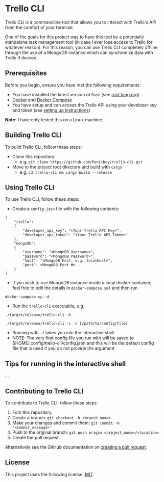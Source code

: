 # Trello CLI

Trello CLI is a commandline tool that allows you to interact with Trello's API from the comfort of your terminal.

One of the goals for this project was to have this tool be a potentially standalone task management tool (in case I ever lose access to Trello for whatever reason). For this reason, you can use Trello CLI completely offline through the use of a MongoDB instance which can synchronize data with Trello if desired.

## Prerequisites

Before you begin, ensure you have met the following requirements:
<!--- These are just example requirements. Add, duplicate or remove as required --->
* You have installed the latest version of `Rust` (see [rust-lang.org](https://www.rust-lang.org/tools/install))
* [Docker](https://docs.docker.com/engine/install/) and [Docker Compose](https://docs.docker.com/compose/install/)
* You have setup and can access the Trello API using your developer key and token (see [setting up instructions](https://developer.atlassian.com/cloud/trello/guides/rest-api/api-introduction/))

**Note:** I have only tested this on a Linux machine.

## Building Trello CLI

To build Trello CLI, follow these steps:
* Clone this repository
  * e.g. `git clone https://github.com/Penjiboy/trello-cli.git`
* Move to the project root directory and build with `cargo`
  * e.g. `cd trello-cli && cargo build --release`

## Using Trello CLI

To use Trello CLI, follow these steps:

* Create a `config.json` file with the following contents:
```
{
    "trello":
    {
        "developer_api_key": "<Your Trello API Key>",
        "developer_api_token": "<Your Trello API Token>"
    },
    "mongodb":
    {
        "username": "<MongoDB Username>",
        "password": "<MongoDB Password>",
        "host": "<MongoDB Host, e.g. localhost>",
        "port": <MongoDB Port #>
    }
}
```

* If you wish to use MongoDB instance inside a local docker container, feel free to edit the details in `docker-compose.yml` and then run
```
docker-compose up -d
```

* Run the `trello-cli` executable, e.g.
```
./target/release/trello-cli -h
```

```
./target/release/trello-cli -i -c [/path/to/config/file]
```

* Running with `-i` takes you into the interactive shell
* NOTE: The very first config file you run with will be saved to \$HOME/.config/trello-cli/config.json and this will be the default config file that is used if you do not provide the argument

## Tips for running in the interactive shell

...

## Contributing to Trello CLI
To contribute to Trello CLI, follow these steps:

1. Fork this repository.
2. Create a branch: `git checkout -b <branch_name>`.
3. Make your changes and commit them: `git commit -m '<commit_message>'`
4. Push to the original branch: `git push origin <project_name>/<location>`
5. Create the pull request.

Alternatively see the GitHub documentation on [creating a pull request](https://help.github.com/en/github/collaborating-with-issues-and-pull-requests/creating-a-pull-request).

## License
This project uses the following license: [MIT](https://choosealicense.com/licenses/mit/).
